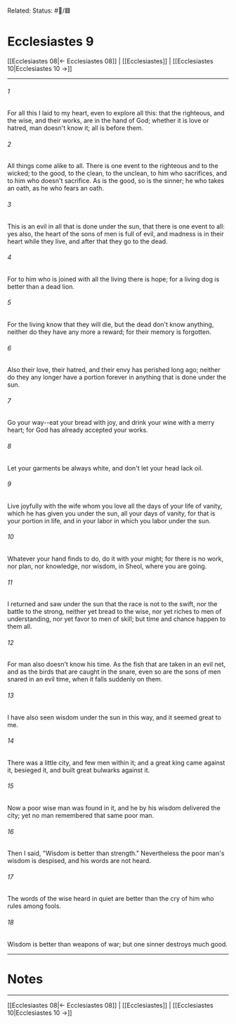 Related:
Status: #📖/🟥
# Ecclesiastes 9

[[Ecclesiastes 08|← Ecclesiastes 08]] | [[Ecclesiastes]] | [[Ecclesiastes 10|Ecclesiastes 10 →]]
***



###### 1 
For all this I laid to my heart, even to explore all this: that the righteous, and the wise, and their works, are in the hand of God; whether it is love or hatred, man doesn't know it; all is before them. 

###### 2 
All things come alike to all. There is one event to the righteous and to the wicked; to the good, to the clean, to the unclean, to him who sacrifices, and to him who doesn't sacrifice. As is the good, so is the sinner; he who takes an oath, as he who fears an oath. 

###### 3 
This is an evil in all that is done under the sun, that there is one event to all: yes also, the heart of the sons of men is full of evil, and madness is in their heart while they live, and after that they go to the dead. 

###### 4 
For to him who is joined with all the living there is hope; for a living dog is better than a dead lion. 

###### 5 
For the living know that they will die, but the dead don't know anything, neither do they have any more a reward; for their memory is forgotten. 

###### 6 
Also their love, their hatred, and their envy has perished long ago; neither do they any longer have a portion forever in anything that is done under the sun. 

###### 7 
Go your way--eat your bread with joy, and drink your wine with a merry heart; for God has already accepted your works. 

###### 8 
Let your garments be always white, and don't let your head lack oil. 

###### 9 
Live joyfully with the wife whom you love all the days of your life of vanity, which he has given you under the sun, all your days of vanity, for that is your portion in life, and in your labor in which you labor under the sun. 

###### 10 
Whatever your hand finds to do, do it with your might; for there is no work, nor plan, nor knowledge, nor wisdom, in Sheol, where you are going. 

###### 11 
I returned and saw under the sun that the race is not to the swift, nor the battle to the strong, neither yet bread to the wise, nor yet riches to men of understanding, nor yet favor to men of skill; but time and chance happen to them all. 

###### 12 
For man also doesn't know his time. As the fish that are taken in an evil net, and as the birds that are caught in the snare, even so are the sons of men snared in an evil time, when it falls suddenly on them. 

###### 13 
I have also seen wisdom under the sun in this way, and it seemed great to me. 

###### 14 
There was a little city, and few men within it; and a great king came against it, besieged it, and built great bulwarks against it. 

###### 15 
Now a poor wise man was found in it, and he by his wisdom delivered the city; yet no man remembered that same poor man. 

###### 16 
Then I said, "Wisdom is better than strength." Nevertheless the poor man's wisdom is despised, and his words are not heard. 

###### 17 
The words of the wise heard in quiet are better than the cry of him who rules among fools. 

###### 18 
Wisdom is better than weapons of war; but one sinner destroys much good.

---
# Notes


***
[[Ecclesiastes 08|← Ecclesiastes 08]] | [[Ecclesiastes]] | [[Ecclesiastes 10|Ecclesiastes 10 →]]
